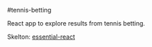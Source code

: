 #tennis-betting

React app to explore results from tennis betting.

Skelton: [essential-react](https://github.com/pheuter/essential-react)
